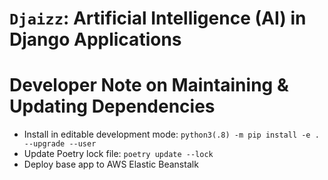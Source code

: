 # `Djaizz`: Artificial Intelligence (AI) in Django Applications


# Developer Note on Maintaining & Updating Dependencies

- Install in editable development mode: `python3(.8) -m pip install -e . --upgrade --user`
- Update Poetry lock file: `poetry update --lock`
- Deploy base app to AWS Elastic Beanstalk
